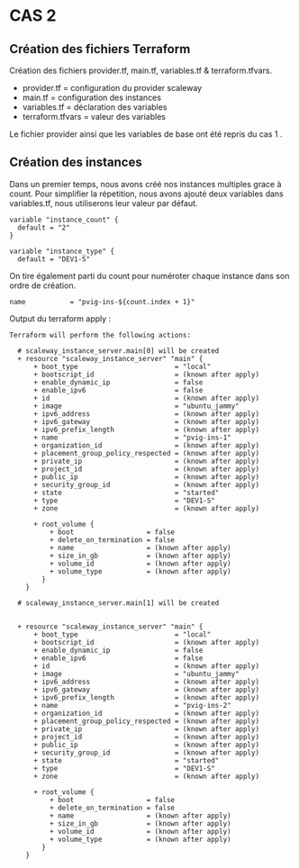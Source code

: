 # CAS 2
## Création des fichiers Terraform

Création des fichiers provider.tf, main.tf, variables.tf & terraform.tfvars.

- provider.tf = configuration du provider scaleway
- main.tf = configuration des instances
- variables.tf = déclaration des variables
- terraform.tfvars = valeur des variables

Le fichier provider ainsi que les variables de base ont été repris du cas 1 .

##  Création des instances

Dans un premier temps, nous avons créé nos instances multiples grace à count. Pour simplifier la répetition, nous avons ajouté deux variables dans variables.tf, nous utiliserons leur valeur par défaut.

```
variable "instance_count" {
  default = "2"
}

variable "instance_type" {
  default = "DEV1-S"

```

On tire également parti du count pour numéroter chaque instance dans son ordre de création.

```
name           = "pvig-ins-${count.index + 1}"
```

Output du terraform apply :

```
Terraform will perform the following actions:

  # scaleway_instance_server.main[0] will be created
  + resource "scaleway_instance_server" "main" {
      + boot_type                        = "local"
      + bootscript_id                    = (known after apply)
      + enable_dynamic_ip                = false
      + enable_ipv6                      = false
      + id                               = (known after apply)
      + image                            = "ubuntu_jammy"
      + ipv6_address                     = (known after apply)
      + ipv6_gateway                     = (known after apply)
      + ipv6_prefix_length               = (known after apply)
      + name                             = "pvig-ins-1"
      + organization_id                  = (known after apply)
      + placement_group_policy_respected = (known after apply)
      + private_ip                       = (known after apply)
      + project_id                       = (known after apply)
      + public_ip                        = (known after apply)
      + security_group_id                = (known after apply)
      + state                            = "started"
      + type                             = "DEV1-S"
      + zone                             = (known after apply)

      + root_volume {
          + boot                  = false
          + delete_on_termination = false
          + name                  = (known after apply)
          + size_in_gb            = (known after apply)
          + volume_id             = (known after apply)
          + volume_type           = (known after apply)
        }
    }

  # scaleway_instance_server.main[1] will be created

  
  + resource "scaleway_instance_server" "main" {
      + boot_type                        = "local"
      + bootscript_id                    = (known after apply)
      + enable_dynamic_ip                = false
      + enable_ipv6                      = false
      + id                               = (known after apply)
      + image                            = "ubuntu_jammy"
      + ipv6_address                     = (known after apply)
      + ipv6_gateway                     = (known after apply)
      + ipv6_prefix_length               = (known after apply)
      + name                             = "pvig-ins-2"
      + organization_id                  = (known after apply)
      + placement_group_policy_respected = (known after apply)
      + private_ip                       = (known after apply)
      + project_id                       = (known after apply)
      + public_ip                        = (known after apply)
      + security_group_id                = (known after apply)
      + state                            = "started"
      + type                             = "DEV1-S"
      + zone                             = (known after apply)

      + root_volume {
          + boot                  = false
          + delete_on_termination = false
          + name                  = (known after apply)
          + size_in_gb            = (known after apply)
          + volume_id             = (known after apply)
          + volume_type           = (known after apply)
        }
    }
```